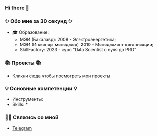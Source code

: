 ### Hi there 👋

### ✨ Обо мне за 30 секунд ✨ 
* 🎓 Образование:
  - МЭИ (Бакалавр): 2008 - Электроэнергетика;
  - МЭИ (Инженер-менеджер): 2010 - Менеджмент организации;
  - SkillFactory: 2023 - курс "Data Scientist с нуля до PRO"

### 📚 Проекты 📚

* Кликни [сюда](https://github.com/keiravartegven/sf_ds) чтобы посмотреть мои проекты

### 💡 Основные компетенции 💡
- Инструменты: 
- Skills: 
    * 

### 🙌🏻 Свяжись со мной
- [Telegram](t.me/keiravartegven)
